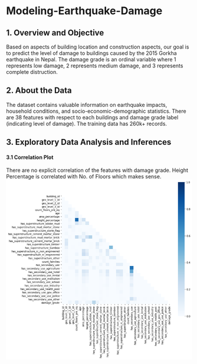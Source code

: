 # Modeling-Earthquake-Damage

## 1. Overview and Objective
Based on aspects of building location and construction aspects, our goal is to predict the level of damage to buildings caused by the 2015 Gorkha earthquake in Nepal. The damage grade is an ordinal variable where 1 represents low damage, 2 represents medium damage, and 3 represents complete distruction. 

## 2. About the Data
The dataset contains valuable information on earthquake impacts, household conditions, and socio-economic-demographic statistics. There are 38 features with respect to each buildings and damage grade label (indicating level of damage). The training data has 260k+ records.

## 3. Exploratory Data Analysis and Inferences
#### 3.1 Correlation Plot 
There are no explicit correlation of the features with damage grade. Height Percentage is correlated with No. of Floors which makes sense.
![Alt text](https://github.com/srushikeshs/Modeling-Earthquake-Damage/blob/main/Visualization/Correlation_Plot.png)
